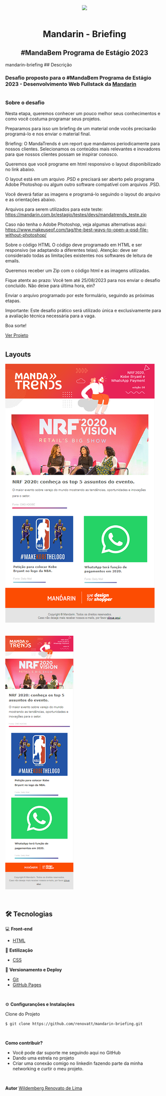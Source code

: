 <div align='center'>
<img src="https://images.typeform.com/images/QZAiS8hVNF54/image/default-firstframe.png" width="100px"></h1>
<br/> <br/>
<!-- <img src="https://public-assets.typeform.com/public/favicon/apple-touch-icon.png" width="100px"/> -->
<h1>Mandarin - Briefing</h1> 
<h2>#MandaBem Programa de Estágio 2023 </h1> 
</div>
mandarin-briefing
## Descrição

### Desafio proposto para o #MandaBem Programa de Estágio 2023  - Desenvolvimento Web Fullstack da [Mandarin](https://mandabem.mandarin.com.br/)

#

### Sobre o desafio

Nesta etapa, queremos conhecer um pouco melhor seus conhecimentos e como você costuma programar seus projetos.

Preparamos para isso um briefing de um material onde vocês precisarão programá-lo e nos enviar o material final.

Briefing:
O MandaTrends é um report que mandamos periodicamente para nossos clientes. Selecionamos os conteúdos mais relevantes e inovadores para que nossos clientes possam se inspirar conosco.

Queremos que você programe em html responsivo o layout disponibilizado no link abaixo.

O layout está em um arquivo .PSD e precisará ser aberto pelo programa Adobe Photoshop ou algum outro software compatível com arquivos .PSD.

Você deverá fatiar as imagens e programá-lo seguindo o layout do arquivo e as orientações abaixo.

Arquivos para serem utilizados para este teste:
https://mandarin.com.br/estagio/testes/devs/mandatrends_teste.zip

Caso não tenha o Adobe Photoshop, veja algumas alternativas aqui:
https://www.makeuseof.com/tag/the-best-ways-to-open-a-psd-file-without-photoshop/

Sobre o código HTML
O código deve programado em HTML e ser responsivo (se adaptando a diferentes telas). Atenção: deve ser considerado todas as limitações existentes nos softwares de leitura de emails.

Queremos receber um Zip com o código html e as imagens utilizadas.

Fique atentx ao prazo: Você tem até 25/08/2023 para nos enviar o desafio concluído. Não deixe para última hora, ein?

Enviar o arquivo programado por este formulário, seguindo as próximas etapas.

Importante: Este desafio prático será utilizado única e exclusivamente para a avaliação técnica necessária para a vaga.

Boa sorte!

[Ver Projeto](https://renovatt.github.io/mandarin-briefing/)

#

## Layouts

![Web 2](./public/web-1.png)
#
![Web 2](./public/mobile-1.png)

<br>

## 🛠️ Tecnologias

💻 **Front-end**
- [HTML](https://www.w3schools.com/html/)

🎨 **Estilização**
- [CSS](https://www.w3schools.com/css/)

🔋 **Versionamento e Deploy**
- [Git](https://git-scm.com)
- [GitHub Pages](https://pages.github.com/)

<br>

⚙️ **Configuranções e Instalações**

Clone do Projeto

    $ git clone https://github.com/renovatt/mandarin-briefing.git

<br>

**Como contribuir?**

- Você pode dar suporte me seguindo aqui no GitHub
- Dando uma estrela no projeto
- Criar uma conexão comigo no linkedin fazendo parte da minha networking e curtir o meu projeto.

<br>

**Autor**
[Wildemberg Renovato de Lima](https://www.linkedin.com/in/renovatt/)